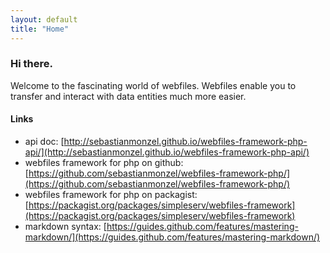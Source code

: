 ```yaml
---
layout: default
title: "Home"
---
```


### Hi there.

Welcome to the fascinating world of webfiles. Webfiles enable you to transfer and interact with data entities much more easier.

#### Links

- api doc: [http://sebastianmonzel.github.io/webfiles-framework-php-api/](http://sebastianmonzel.github.io/webfiles-framework-php-api/)
- webfiles framework for php on github: [https://github.com/sebastianmonzel/webfiles-framework-php/](https://github.com/sebastianmonzel/webfiles-framework-php/)
- webfiles framework for php on packagist: [https://packagist.org/packages/simpleserv/webfiles-framework](https://packagist.org/packages/simpleserv/webfiles-framework)
- markdown syntax: [https://guides.github.com/features/mastering-markdown/](https://guides.github.com/features/mastering-markdown/)
